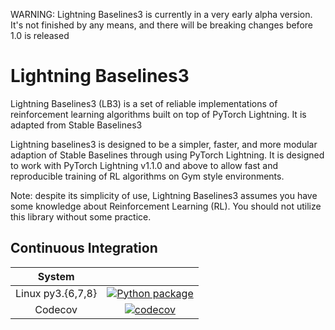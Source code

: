 WARNING: Lightning Baselines3 is currently in a very early alpha version. It's not finished by any means, and there will be breaking changes before 1.0 is released
# Lightning Baselines3

Lightning Baselines3 (LB3) is a set of reliable implementations of reinforcement learning algorithms built on top of PyTorch Lightning. It is adapted from Stable Baselines3

Lightning baselines3 is designed to be a simpler, faster, and more modular adaption of Stable Baselines through using PyTorch Lightning. It is designed to work with PyTorch Lightning v1.1.0 and above to allow fast and reproducible training of RL algorithms on Gym style environments.

Note: despite its simplicity of use, Lightning Baselines3 assumes you have some knowledge about Reinforcement Learning (RL). You should not utilize this library without some practice.

## Continuous Integration
<center>

| System | |
| :---: | :---: |
| Linux py3.{6,7,8} | [![Python package](https://github.com/HenryJia/lightning-baselines3/workflows/Python%20package/badge.svg?branch=master&event=push)](https://github.com/HenryJia/lightning-baselines3/actions?query=workflow%3A%22Python+package%22) |
| Codecov | [![codecov](https://codecov.io/gh/HenryJia/lightning-baselines3/branch/master/graph/badge.svg?token=JOO3V1FVP4)](https://codecov.io/gh/HenryJia/lightning-baselines3) |

